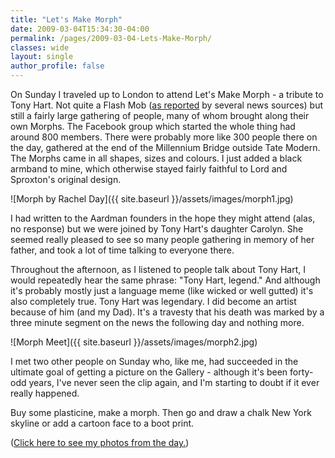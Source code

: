 ```yaml
---
title: "Let's Make Morph"
date: 2009-03-04T15:34:30-04:00
permalink: /pages/2009-03-04-Lets-Make-Morph/
classes: wide
layout: single
author_profile: false
---
```


On Sunday I traveled up to London to attend Let's Make Morph - a tribute to Tony Hart. Not quite a Flash Mob ([as reported](http://news.bbc.co.uk/1/hi/uk/7918002.stm) by several news sources) but still a fairly large gathering of people, many of whom brought along their own Morphs. The Facebook group which started the whole thing had around 800 members. There were probably more like 300 people there on the day, gathered at the end of the Millennium Bridge outside Tate Modern. The Morphs came in all shapes, sizes and colours. I just added a black armband to mine, which otherwise stayed fairly faithful to Lord and Sproxton's original design.

![Morph by Rachel Day]({{ site.baseurl }}/assets/images/morph1.jpg)

I had written to the Aardman founders in the hope they might attend (alas, no response) but we were joined by Tony Hart's daughter Carolyn. She seemed really pleased to see so many people gathering in memory of her father, and took a lot of time talking to everyone there.

Throughout the afternoon, as I listened to people talk about Tony Hart, I would repeatedly hear the same phrase: "Tony Hart, legend." And although it's probably mostly just a language meme (like wicked or well gutted) it's also completely true. Tony Hart was legendary. I did become an artist because of him (and my Dad). It's a travesty that his death was marked by a three minute segment on the news the following day and nothing more.

![Morph Meet]({{ site.baseurl }}/assets/images/morph2.jpg)

I met two other people on Sunday who, like me, had succeeded in the ultimate goal of getting a picture on the Gallery - although it's been forty-odd years, I've never seen the clip again, and I'm starting to doubt if it ever really happened.

Buy some plasticine, make a morph. Then go and draw a chalk New York skyline or add a cartoon face to a boot print.

([Click here to see my photos from the day.](https://www.facebook.com/media/set/?set=a.59313916399.82652.685471399&type=1&l=f9dc3f8daa))
